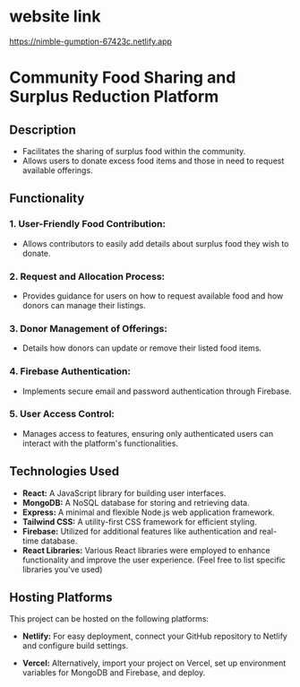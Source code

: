 # website link

https://nimble-gumption-67423c.netlify.app

# Community Food Sharing and Surplus Reduction Platform

## Description

- Facilitates the sharing of surplus food within the community.
- Allows users to donate excess food items and those in need to request available offerings.

## Functionality

### 1. User-Friendly Food Contribution:

- Allows contributors to easily add details about surplus food they wish to donate.

### 2. Request and Allocation Process:

- Provides guidance for users on how to request available food and how donors can manage their listings.

### 3. Donor Management of Offerings:

- Details how donors can update or remove their listed food items.

### 4. Firebase Authentication:

- Implements secure email and password authentication through Firebase.

### 5. User Access Control:

- Manages access to features, ensuring only authenticated users can interact with the platform's functionalities.

## Technologies Used

- **React:** A JavaScript library for building user interfaces.
- **MongoDB:** A NoSQL database for storing and retrieving data.
- **Express:** A minimal and flexible Node.js web application framework.
- **Tailwind CSS:** A utility-first CSS framework for efficient styling.
- **Firebase:** Utilized for additional features like authentication and real-time database.
- **React Libraries:** Various React libraries were employed to enhance functionality and improve the user experience. (Feel free to list specific libraries you've used)

## Hosting Platforms

This project can be hosted on the following platforms:

- **Netlify:** For easy deployment, connect your GitHub repository to Netlify and configure build settings.

- **Vercel:** Alternatively, import your project on Vercel, set up environment variables for MongoDB and Firebase, and deploy.
